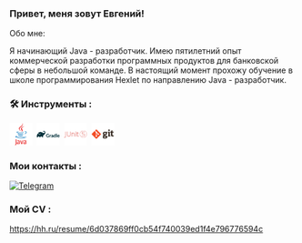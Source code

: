 ### Привет, меня зовут Евгений! 


Обо мне:

Я начинающий Java - разработчик. Имею пятилетний опыт коммерческой разработки программных продуктов для банковской сферы в небольшой команде. 
В настоящий момент  прохожу обучение в школе программирования Hexlet по направлению Java - разработчик.

### :hammer_and_wrench: Инструменты :

<div>
  <img src="https://github.com/devicons/devicon/blob/master/icons/java/java-original-wordmark.svg" title="Java" alt="Java" width="40" height="40"/>&nbsp;
  <img src="https://github.com/devicons/devicon/blob/master/icons/gradle/gradle-original-wordmark.svg" title="Gradle" alt="Gradle" width="40" height="40"/>&nbsp;
  <img src="https://github.com/devicons/devicon/blob/master/icons/junit/junit-line-wordmark.svg" title="JUnit" alt="JUnit" width="40" height="40"/>&nbsp;
  <img src="https://github.com/devicons/devicon/blob/master/icons/git/git-original-wordmark.svg" title="Git" **alt="Git" width="40" height="40"/>
</div>

### Мои контакты :

<div id="socials">
<a href="https://t.me/e_chup"> <img src="https://img.shields.io/badge/Telegram-blue?style=for-the-badge&logo=telegram&logoColor=white" alt="Telegram"/> </a>
</div>

### Мой CV :

https://hh.ru/resume/6d037869ff0cb54f740039ed1f4e796776594c


